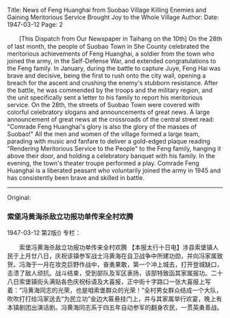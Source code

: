Title: News of Feng Huanghai from Suobao Village Killing Enemies and Gaining Meritorious Service Brought Joy to the Whole Village
Author:
Date: 1947-03-12
Page: 2

　　[This Dispatch from Our Newspaper in Taihang on the 10th] On the 28th of last month, the people of Suobao Town in She County celebrated the meritorious achievements of Feng Huanghai, a soldier from the town who joined the army, in the Self-Defense War, and extended congratulations to the Feng family. In January, during the battle to capture Juye, Feng Hai was brave and decisive, being the first to rush onto the city wall, opening a breach for the ascent and crushing the enemy's stubborn resistance. After the battle, he was commended by the troops and the military region, and the unit specifically sent a letter to his family to report his meritorious service. On the 28th, the streets of Suobao Town were covered with colorful celebratory slogans and announcements of great news. A large announcement of great news at the crossroads of the central street read: "Comrade Feng Huanghai's glory is also the glory of the masses of Suobao!" All the men and women of the village formed a large team, parading with music and fanfare to deliver a gold-edged plaque reading "Rendering Meritorious Service to the People" to the Feng family, hanging it above their door, and holding a celebratory banquet with his family. In the evening, the town's theater troupe performed a play. Comrade Feng Huanghai is a liberated peasant who voluntarily joined the army in 1945 and has consistently been brave and skilled in battle.



<hr /> 

Original: 


### 索堡冯黄海杀敌立功报功单传来全村欢腾

1947-03-12
第2版()
专栏：

　　索堡冯黄海杀敌立功报功单传来全村欢腾
    【本报太行十日电】涉县索堡镇人民于上月廿八日，庆祝该镇参军战士冯黄海在自卫战争中所建功勋，并向冯家属致贺。冯海于一月在攻克巨野作战中，奋勇果敢，第一个冲上城去，打开登城缺口，击溃了敌人顽抗。战斗结束，受到部队及军区表扬，该部特致函其家属报功。二十八日索堡镇街头满贴各色庆祝标语及大喜报，正中街十字路口一张大喜报上写着：“冯黄海同志的光荣，也是咱索堡群众的光荣！”全村男女群众结成一个大队，吹吹打打给冯家送去“为民立功”金边大匾悬挂门上，并与其家属举行欢宴，晚上有本镇剧团出演话剧。冯黄海同志系于四五年自动参军的翻身农民，一贯英勇善战。
